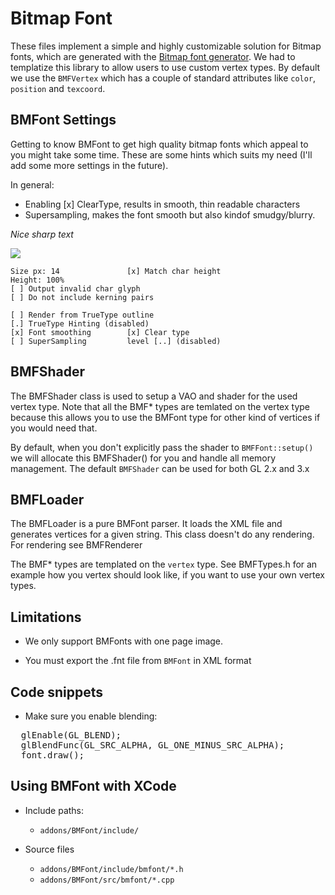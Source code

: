 Bitmap Font
============

These files implement a simple and highly customizable solution for Bitmap fonts, 
which are generated with the [Bitmap font generator](http://www.angelcode.com/products/bmfont/).
We had to templatize this library to allow users to use custom vertex types. By default
we use the `BMFVertex` which has a couple of standard attributes like `color`, `position`
and `texcoord`. 


BMFont Settings
---------------
Getting to know BMFont to get high quality bitmap fonts which appeal to you might take
some time. These are some hints which suits my need (I'll add some more settings in the
future).

In general:
- Enabling [x] ClearType, results in smooth, thin readable characters
- Supersampling, makes the font smooth but also kindof smudgy/blurry.

_Nice sharp text_

![](http://farm8.staticflickr.com/7321/9476045298_4b7db071ba_o.png)


````
Size px: 14               [x] Match char height
Height: 100%
[ ] Output invalid char glyph
[ ] Do not include kerning pairs

[ ] Render from TrueType outline
[.] TrueType Hinting (disabled)
[x] Font smoothing        [x] Clear type
[ ] SuperSampling         level [..] (disabled)
````

BMFShader
---------

The BMFShader class is used to setup a VAO and shader for the 
used vertex type. Note that all the BMF* types are temlated on 
the vertex type because this allows you to use the BMFont type 
for other kind of vertices if you would need that.

By default, when you don't explicitly pass the shader to `BMFFont::setup()`
we will allocate this BMFShader() for you and handle all memory management.
The default `BMFShader` can be used for both GL 2.x and 3.x


BMFLoader
---------

The BMFLoader is a pure BMFont parser. It loads the XML file and generates
vertices for a given string. This class doesn't do any rendering. For 
rendering see BMFRenderer

The BMF* types are templated on the `vertex` type. See BMFTypes.h for an example
how you vertex should look like, if  you want to use your own vertex types.



Limitations
-----------

- We only support BMFonts with one page image.

- You must export the .fnt file from `BMFont` in XML format


Code snippets
-------------

- Make sure you enable blending:

<pre>
  glEnable(GL_BLEND);
  glBlendFunc(GL_SRC_ALPHA, GL_ONE_MINUS_SRC_ALPHA);
  font.draw();
</pre>


Using BMFont with XCode
------------------------
- Include paths:
  - `addons/BMFont/include/`

- Source files
  - `addons/BMFont/include/bmfont/*.h`
  - `addons/BMFont/src/bmfont/*.cpp`


